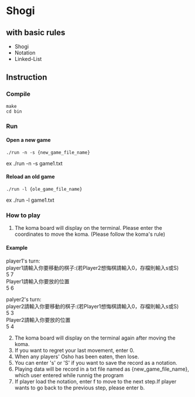 # Shogi
## with basic rules
* Shogi
* Notation
* Linked-List 

## Instruction
### Compile
    make
    cd bin
### Run
#### Open a new game
    ./run -n -s {new_game_file_name}
ex ./run -n -s game1.txt
#### Reload an old game
    ./run -l {ole_game_file_name}
ex ./run -l game1.txt
### How to play
1. The koma board will display on the terminal.
   Please enter the coordinates to move the koma.
   (Please follow the koma's rule)
####   Example
player1's turn:         
player1請輸入你要移動的棋子:(若Player2想悔棋請輸入0，存檔則輸入s或S)            
5 7     
Player1請輸入你要放的位置           
5 6     

palyer2's turn:         
player2請輸入你要移動的棋子:(若Player1想悔棋請輸入0，存檔則輸入s或S)            
5 3     
Player2請輸入你要放的位置           
5 4

2. The koma board will display on the terminal again 
   after moving the koma.
3. If you want to regret your last movement, enter 0.
4. When any players' Osho has been eaten, then lose.
5. You can enter 's' or 'S' if you want to save the 
   record as a notation.
6. Playing data will be record in a txt file named as 
   {new_game_file_name}, which user entered while 
    runnig the program
7. If player load the notation, enter f to move to the next step.If player wants to go back to the previous step, please enter b.

